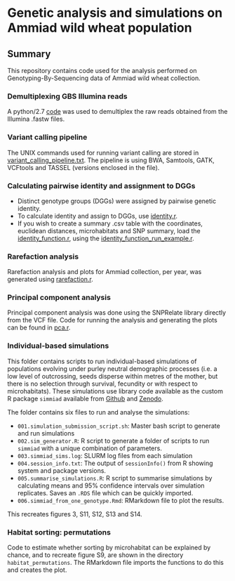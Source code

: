<h1>Genetic analysis and simulations on Ammiad wild wheat population</h1>

<h2> Summary </h2>

This repository contains code used for the analysis performed on Genotyping-By-Sequencing data of Ammiad wild wheat collection.

<h3> Demultiplexing GBS Illumina reads </h3>

A python/2.7 [code](data_processing/GBS_demultiplex.py) was used to demultiplex the raw reads obtained from the Illumina .fastw files.


<h3> Variant calling pipeline </h3>

The UNIX commands used for running variant calling are stored in [variant_calling_pipeline.txt](data_processing/variant_calling_pipeline.txt). The pipeline is using BWA, Samtools, GATK, VCFtools and TASSEL (versions enclosed in the file).


<h3> Calculating pairwise identity and assignment to DGGs </h3>

- Distinct genotype groups (DGGs) were assigned by pairwise genetic identity. 
- To calculate identity and assign to DGGs, use [identity.r](data_processing/identity/identity.r). 
- If you wish to create a summary .csv table with the coordinates, euclidean distances, microhabitats and SNP summary, load the [identity_function.r](data_processing/identity/identity_function.r), using the [identity_function_run_example.r](data_processing/identity/identity_function_run_example.r). 


<h3> Rarefaction analysis </h3>

Rarefaction analysis and plots for Ammiad collection, per year, was generated using [rarefaction.r](data_analysis/rarefaction.r).


<h3> Principal component analysis </h3>

Principal component analysis was done using the SNPRelate library directly from the VCF file. Code for running the analysis and generating the plots can be found in [pca.r](data_analysis/pca.r).

<h3> Individual-based simulations </h3>

This folder contains scripts to run individual-based simulations of populations
evolving under purley neutral demographic processes (i.e. a low level of 
outcrossing, seeds disperse within metres of the mother, but there is no 
selection through survival, fecundity or with respect to microhabitats).
These simulations use library code available as the custom R package `simmiad`
available from [Github](https://github.com/ellisztamas/simmiad)
and
[Zenodo](10.5281/zenodo.4762083).

The folder contains six files to run and analyse the simulations:

- `001.simulation_submission_script.sh`: Master bash script to generate and run
simulations
 - `002.sim_generator.R`: R script to generate a folder of scripts to run
 `simmiad` with a unique combination of parameters.
 - `003.simmiad_sims.log`: SLURM log files from each simulation 
 - `004.session_info.txt`: The output of `sessionInfo()` from R showing system
 and package versions.
 - `005.summarise_simulations.R`: R script to summarise simulations by 
 calculating means and 95% confidence intervals over simulation replicates. 
Saves an `.RDS` file which can be quickly imported.
 - `006.simmiad_from_one_genotype.Rmd`: RMarkdown file to plot the results.

 This recreates figures 3, S11, S12, S13 and S14.

 <h3> Habitat sorting: permutations </h3>

Code to estimate whether sorting by microhabitat can be explained by chance, and
to recreate figure S9, are shown in the directory `habitat_permutations`.
The RMarkdown file imports the functions to do this and creates the plot.
